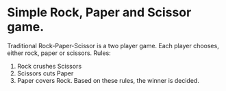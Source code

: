 # Simple Rock, Paper and Scissor game.

Traditional Rock-Paper-Scissor is a two player game. Each player chooses, 
either rock, paper or scissors. 
Rules:
1. Rock crushes Scissors 
2. Scissors cuts Paper 
3. Paper covers Rock. 
Based on these rules, the winner is decided.

